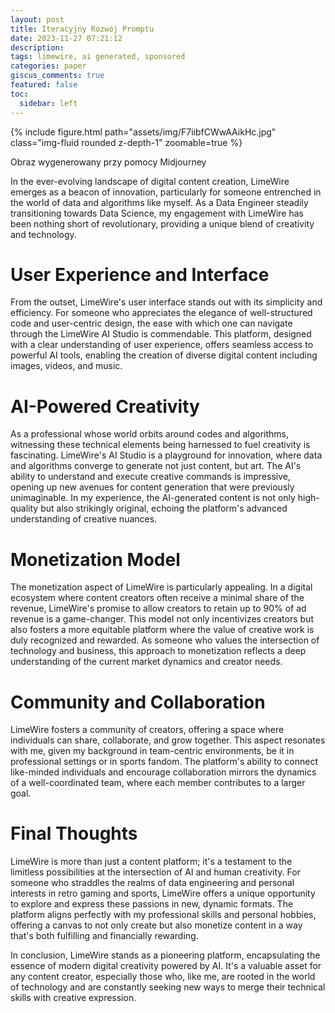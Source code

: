 ```yaml
---
layout: post
title: Iteracyjny Rozwój Promptu
date: 2023-11-27 07:21:12
description: 
tags: limewire, ai generated, sponsored
categories: paper
giscus_comments: true
featured: false
toc:
  sidebar: left
---
```

{% include figure.html path="assets/img/F7iibfCWwAAikHc.jpg" class="img-fluid rounded z-depth-1" zoomable=true %}
<div class="caption">
    Obraz wygenerowany przy pomocy Midjourney
</div>

In the ever-evolving landscape of digital content creation, LimeWire emerges as a beacon of innovation, particularly for someone entrenched in the world of data and algorithms like myself. As a Data Engineer steadily transitioning towards Data Science, my engagement with LimeWire has been nothing short of revolutionary, providing a unique blend of creativity and technology.

# User Experience and Interface
From the outset, LimeWire's user interface stands out with its simplicity and efficiency. For someone who appreciates the elegance of well-structured code and user-centric design, the ease with which one can navigate through the LimeWire AI Studio is commendable. This platform, designed with a clear understanding of user experience, offers seamless access to powerful AI tools, enabling the creation of diverse digital content including images, videos, and music.

# AI-Powered Creativity
As a professional whose world orbits around codes and algorithms, witnessing these technical elements being harnessed to fuel creativity is fascinating. LimeWire's AI Studio is a playground for innovation, where data and algorithms converge to generate not just content, but art. The AI's ability to understand and execute creative commands is impressive, opening up new avenues for content generation that were previously unimaginable. In my experience, the AI-generated content is not only high-quality but also strikingly original, echoing the platform's advanced understanding of creative nuances.

# Monetization Model
The monetization aspect of LimeWire is particularly appealing. In a digital ecosystem where content creators often receive a minimal share of the revenue, LimeWire's promise to allow creators to retain up to 90% of ad revenue is a game-changer. This model not only incentivizes creators but also fosters a more equitable platform where the value of creative work is duly recognized and rewarded. As someone who values the intersection of technology and business, this approach to monetization reflects a deep understanding of the current market dynamics and creator needs.

# Community and Collaboration
LimeWire fosters a community of creators, offering a space where individuals can share, collaborate, and grow together. This aspect resonates with me, given my background in team-centric environments, be it in professional settings or in sports fandom. The platform's ability to connect like-minded individuals and encourage collaboration mirrors the dynamics of a well-coordinated team, where each member contributes to a larger goal.

# Final Thoughts
LimeWire is more than just a content platform; it's a testament to the limitless possibilities at the intersection of AI and human creativity. For someone who straddles the realms of data engineering and personal interests in retro gaming and sports, LimeWire offers a unique opportunity to explore and express these passions in new, dynamic formats. The platform aligns perfectly with my professional skills and personal hobbies, offering a canvas to not only create but also monetize content in a way that's both fulfilling and financially rewarding.

In conclusion, LimeWire stands as a pioneering platform, encapsulating the essence of modern digital creativity powered by AI. It's a valuable asset for any content creator, especially those who, like me, are rooted in the world of technology and are constantly seeking new ways to merge their technical skills with creative expression.